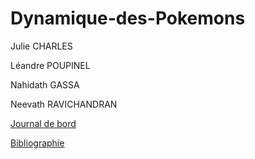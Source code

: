 # Dynamique-des-Pokemons

Julie CHARLES

Léandre POUPINEL

Nahidath GASSA

Neevath RAVICHANDRAN

[Journal de bord](https://are-dynamic-2018.github.io/Dynamique-des-Pokemons/Journal%20de%20bord)


[Bibliographie](https://are-dynamic-2018.github.io/Dynamique-des-Pokemons/Bibliographe)
